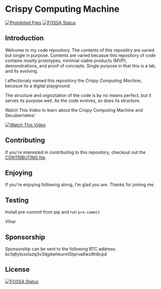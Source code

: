 # Crispy Computing Machine

[![Prohibited Files](https://github.com/vchokshi/crispy-computing-machine/actions/workflows/prohibit_files.yml/badge.svg)](https://github.com/vchokshi/crispy-computing-machine/actions/workflows/prohibit_files.yml)
[![FOSSA Status](https://app.fossa.com/api/projects/git%2Bgithub.com%2Fvchokshi%2Fcrispy-computing-machine.svg?type=shield)](https://app.fossa.com/projects/git%2Bgithub.com%2Fvchokshi%2Fcrispy-computing-machine?ref=badge_shield)

## Introduction

Welcome to my code repository. The contents of this repositiry are varied but single in purpose. Contents are varied becasue this repository of code contains mostly prototypes, minimial viable products (MVP), demonstrations, and proof of concepts. Single purpose in that this is a lab, and its evolving.

I affectionaly named this repository the *Crispy Computing Machine*, becasue its a digital playground.

The structure and orgniztation of the code is by no means perfect, but it serves its purpose well. As the code evolves, so does its structure.

Watch This Video to learn about the Crispy Computing Machine and Secubernetes!

[![Watch This Video](https://img.youtube.com/vi/tgDI88-QFOw/0.jpg)](https://www.youtube.com/watch?v=tgDI88-QFOw)

## Contributing

If you're interested in contributing to this repository, checkout out the [CONTRIBUTING file](CONTRIBUTING.md).

## Enjoying

If you're enjoying following along, I'm glad you are. Thanks for joining me.

## Testing

Install pre-commit from pip and run `pre-commit`

Vihar

## Sponsorship

Sponsorship can be sent to the following BTC address: bc1q6ytsxxluzq3v3dgdwhkurml5tprva9wz8h6cpd


## License
[![FOSSA Status](https://app.fossa.com/api/projects/git%2Bgithub.com%2Fvchokshi%2Fcrispy-computing-machine.svg?type=large)](https://app.fossa.com/projects/git%2Bgithub.com%2Fvchokshi%2Fcrispy-computing-machine?ref=badge_large)
